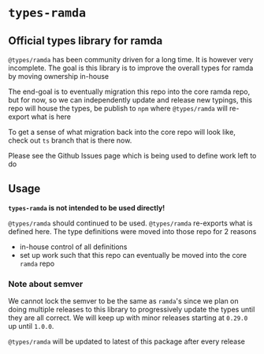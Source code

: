 # `types-ramda`

## Official types library for ramda

`@types/ramda` has been community driven for a long time. It is however very incomplete. The goal is this library is to improve the overall types for ramda by moving ownership in-house

The end-goal is to eventually migration this repo into the core ramda repo, but for now, so we can independently update and release new typings,
this repo will house the types, be publish to `npm` where `@types/ramda` will re-export what is here

To get a sense of what migration back into the core repo will look like, check out `ts` branch that is there now.

Please see the Github Issues page which is being used to define work left to do

## Usage

**`types-ramda` is not intended to be used directly!**

`@types/ramda` should continued to be used. `@types/ramda` re-exports what is defined here. The type definitions were moved into those repo for 2 reasons

* in-house control of all definitions
* set up work such that this repo can eventually be moved into the core `ramda` repo

### Note about semver

We cannot lock the semver to be the same as `ramda`'s since we plan on doing multiple releases to this library to progressively update the types
until they are all correct. We will keep up with minor releases starting at `0.29.0` up until `1.0.0`.

`@types/ramda` will be updated to latest of this package after every release

